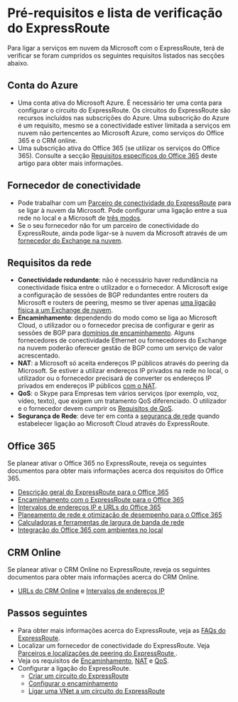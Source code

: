<properties
   pageTitle="Pré-requisitos para adoção do ExpressRoute | Microsoft Azure"
   description="Esta página fornece uma lista de requisitos a serem satisfeitos para que possa ordenar um circuito do ExpressRoute do Azure."
   documentationCenter="na"
   services="expressroute"
   authors="cherylmc"
   manager="carmonm"
   editor=""/>
<tags
   ms.service="expressroute"
   ms.devlang="na"
   ms.topic="get-started-article"
   ms.tgt_pltfrm="na"
   ms.workload="infrastructure-services"
   ms.date="04/19/2016"
   ms.author="cherylmc"/>


# Pré-requisitos e lista de verificação do ExpressRoute  

Para ligar a serviços em nuvem da Microsoft com o ExpressRoute, terá de verificar se foram cumpridos os seguintes requisitos listados nas secções abaixo.

## Conta do Azure 

- Uma conta ativa do Microsoft Azure. É necessário ter uma conta para configurar o circuito do ExpressRoute. Os circuitos do ExpressRoute são recursos incluídos nas subscrições do Azure. Uma subscrição do Azure é um requisito, mesmo se a conectividade estiver limitada a serviços em nuvem não pertencentes ao Microsoft Azure, como serviços do Office 365 e o CRM online.
- Uma subscrição ativa do Office 365 (se utilizar os serviços do Office 365). Consulte a secção [Requisitos específicos do Office 365](#office-365-specific-requirements) deste artigo para obter mais informações.

## Fornecedor de conectividade
- Pode trabalhar com um [Parceiro de conectividade do ExpressRoute](expressroute-locations.md#partners) para se ligar à nuvem da Microsoft. Pode configurar uma ligação entre a sua rede no local e a Microsoft de [três modos](expressroute-introduction.md#howtoconnect). 
- Se o seu fornecedor não for um parceiro de conectividade do ExpressRoute, ainda pode ligar-se à nuvem da Microsoft através de um [fornecedor do Exchange na nuvem](expressroute-locations.md#nonpartners).

## Requisitos da rede
- **Conectividade redundante**: não é necessário haver redundância na conectividade física entre o utilizador e o fornecedor. A Microsoft exige a configuração de sessões de BGP redundantes entre routers da Microsoft e routers de peering, mesmo se tiver apenas [uma ligação física a um Exchange de nuvem](expressroute-faqs.md#onep2plink). 
- **Encaminhamento**: dependendo do modo como se liga ao Microsoft Cloud, o utilizador ou o fornecedor precisa de configurar e gerir as sessões de BGP para [domínios de encaminhamento](expressroute-circuit-peerings.md). Alguns fornecedores de conectividade Ethernet ou fornecedores do Exchange na nuvem poderão oferecer gestão de BGP como um serviço de valor acrescentado.
- **NAT**: a Microsoft só aceita endereços IP públicos através do peering da Microsoft. Se estiver a utilizar endereços IP privados na rede no local, o utilizador ou o fornecedor precisará de converter os endereços IP privados em endereços IP públicos [com o NAT](expressroute-nat.md).
- **QoS**: o Skype para Empresas tem vários serviços (por exemplo, voz, vídeo, texto), que exigem um tratamento QoS diferenciado. O utilizador e o fornecedor devem cumprir os [Requisitos de QoS](expressroute-qos.md).
- **Segurança de Rede**: deve ter em conta a [segurança de rede](../best-practices-network-security.md) quando estabelecer ligação ao Microsoft Cloud através do ExpressRoute.
 
## Office 365

Se planear ativar o Office 365 no ExpressRoute, reveja os seguintes documentos para obter mais informações acerca dos requisitos do Office 365.


- [Descrição geral do ExpressRoute para o Office 365](https://support.office.com/en-us/article/Azure-ExpressRoute-for-Office-365-6d2534a2-c19c-4a99-be5e-33a0cee5d3bd)
- [Encaminhamento com o ExpressRoute para o Office 365](https://support.office.com/en-us/article/Routing-with-ExpressRoute-for-Office-365-e1da26c6-2d39-4379-af6f-4da213218408)
- [Intervalos de endereços IP e URLs do Office 365](https://support.office.com/en-us/article/Office-365-URLs-and-IP-address-ranges-8548a211-3fe7-47cb-abb1-355ea5aa88a2)
- [Planeamento de rede e otimização de desempenho para o Office 365](https://support.office.com/en-us/article/Network-planning-and-performance-tuning-for-Office-365-e5f1228c-da3c-4654-bf16-d163daee8848)
- [Calculadoras e ferramentas de largura de banda de rede](https://support.office.com/en-us/article/Network-and-migration-planning-for-Office-365-f5ee6c33-bcd7-4b0b-b0f8-dc1d9fb8d132)
- [Integração do Office 365 com ambientes no local](https://support.office.com/en-us/article/Office-365-integration-with-on-premises-environments-263faf8d-aa21-428b-aed3-2021837a4b65)

## CRM Online 
Se planear ativar o CRM Online no ExpressRoute, reveja os seguintes documentos para obter mais informações acerca do CRM Online.

- [URLs do CRM Online](https://support.microsoft.com/kb/2655102) e [Intervalos de endereços IP](https://support.microsoft.com/kb/2728473)

## Passos seguintes

- Para obter mais informações acerca do ExpressRoute, veja as [FAQs do ExpressRoute](expressroute-faqs.md).
- Localizar um fornecedor de conectividade do ExpressRoute. Veja [Parceiros e localizações de peering do ExpressRoute ](expressroute-locations.md).
- Veja os requisitos de [Encaminhamento](expressroute-routing.md), [NAT](expressroute-nat.md) e [QoS](expressroute-qos.md).
- Configurar a ligação do ExpressRoute.
    - [Criar um circuito do ExpressRoute](expressroute-howto-circuit-classic.md)
    - [Configurar o encaminhamento](expressroute-howto-routing-classic.md)
    - [Ligar uma VNet a um circuito do ExpressRoute](expressroute-howto-linkvnet-classic.md)




<!--HONumber=Jun16_HO2-->


